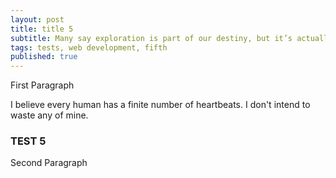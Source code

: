 ```yaml
---
layout: post
title: title 5
subtitle: Many say exploration is part of our destiny, but it’s actually our duty to future generations.
tags: tests, web development, fifth
published: true
---
```


First Paragraph

I believe every human has a finite number of heartbeats. I don't intend to waste any of mine.
### TEST 5

Second Paragraph
